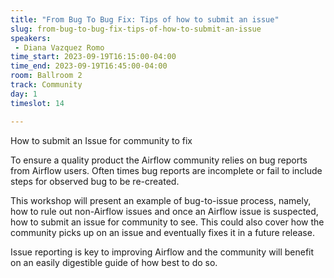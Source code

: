 ```yaml
---
title: "From Bug To Bug Fix: Tips of how to submit an issue"
slug: from-bug-to-bug-fix-tips-of-how-to-submit-an-issue
speakers:
 - Diana Vazquez Romo
time_start: 2023-09-19T16:15:00-04:00
time_end: 2023-09-19T16:45:00-04:00
room: Ballroom 2
track: Community
day: 1
timeslot: 14

---
```


How to submit an Issue for community to fix
 
 
 
 To ensure a quality product the Airflow community relies on bug reports from Airflow users. Often times bug reports are incomplete or fail to include steps for observed bug to be re-created.
 
 
 
 This workshop will present an example of bug-to-issue process, namely, how to rule out non-Airflow issues and once an Airflow issue is suspected, how to submit an issue for community to see. This could also cover how the community picks up on an issue and eventually fixes it in a future release. 
 
 
 
 Issue reporting is key to improving Airflow and the community will benefit on an easily digestible guide of how best to do so.